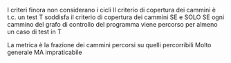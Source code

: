 I criteri finora non considerano i cicli
Il criterio di copertura dei cammini è t.c. un test T soddisfa il criterio di copertura dei cammini SE e SOLO SE ogni cammino del grafo di controllo del programma viene percorso per almeno un caso di test in T

La metrica è la frazione dei cammini percorsi su quelli percorribili
Molto generale MA impraticabile